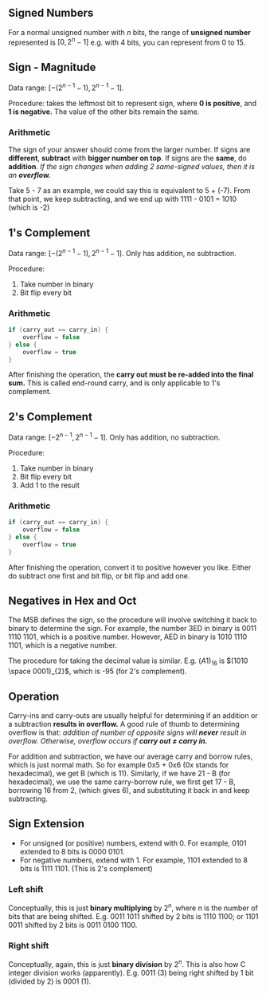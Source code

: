 ## Signed Numbers
For a normal unsigned number with $n$ bits, the range of **unsigned number** represented is $[0, 2^n-1]$ e.g. with 4 bits,  you can represent from 0 to 15. 

## Sign - Magnitude
Data range: $[-(2^{n - 1} - 1), 2^{n - 1} -1]$.

Procedure: takes the leftmost bit to represent sign, where **0 is positive**, and **1 is negative.** The value of the other bits remain the same. 

### Arithmetic
The sign of your answer should come from the larger number. If signs are **different**, **subtract** with **bigger number on top**. If signs are the **same**, do **addition**. *If the sign changes when adding 2 same-signed values, then it is an **overflow.*** 

Take 5 - 7 as an example, we could say this is equivalent to 5 + (-7). From that point, we keep subtracting, and we end up with 1111 - 0101 = 1010 (which is -2)
## 1's Complement
Data range: $[-(2^{n - 1} - 1), 2^{n - 1} -1]$. Only has addition, no subtraction. 

Procedure: 
1. Take number in binary
2. Bit flip every bit

### Arithmetic

```C
if (carry_out == carry_in) {
	overflow = false
} else {
	overflow = true
}
```

After finishing the operation, the **carry out must be re-added into the final sum.** This is called end-round carry, and is only applicable to 1's complement. 
## 2's Complement
Data range: $[-2^{n - 1}, 2^{n - 1} -1]$. Only has addition, no subtraction.

Procedure: 
1. Take number in binary
2. Bit flip every bit
3. Add 1 to the result
### Arithmetic

```C
if (carry_out == carry_in) {
	overflow = false
} else {
	overflow = true
}
```

After finishing the operation, convert it to positive however you like. Either do subtract one first and bit flip, or bit flip and add one. 
## Negatives in Hex and Oct
The MSB defines the sign, so the procedure will involve switching it back to binary to determine the sign. For example, the number 3ED in binary is 0011 1110 1101, which is a positive number. However, AED in binary is 1010 1110 1101, which is a negative number. 

The procedure for taking the decimal value is similar. E.g. $(A1)_{16}$ is $(1010 \space 0001)_{2}$, which is -95 (for 2's complement).

## Operation
Carry-ins and carry-outs are usually helpful for determining if an addition or a subtraction **results in overflow.** A good rule of thumb to determining overflow is that: *addition of number of opposite signs will **never** result in overflow. Otherwise, overflow occurs if **carry out $\neq$ carry in.*** 

For addition and subtraction, we have our average carry and borrow rules, which is just normal math. So for example 0x5 + 0x6 (0x stands for hexadecimal), we get B (which is 11). Similarly, if we have 21 - B (for hexadecimal), we use the same carry-borrow rule, we first get 17 - B, borrowing 16 from 2, (which gives 6), and substituting it back in and keep subtracting. 

## Sign Extension
- For unsigned (or positive) numbers, extend with 0. For example, 0101 extended to 8 bits is 0000 0101.
- For negative numbers, extend with 1. For example, 1101 extended to 8 bits is 1111 1101. (This is 2's complement)

### Left shift
Conceptually, this is just **binary multiplying** by $2^n$, where n is the number of bits that are being shifted. E.g. 0011 1011 shifted by 2 bits is 1110 1100; or 1101 0011 shifted by 2 bits is 0011 0100 1100.

### Right shift
Conceptually, again, this is just **binary division** by $2^n$. This is also how C integer division works (apparently). E.g. 0011 (3) being right shifted by 1 bit (divided by 2) is 0001 (1). 


